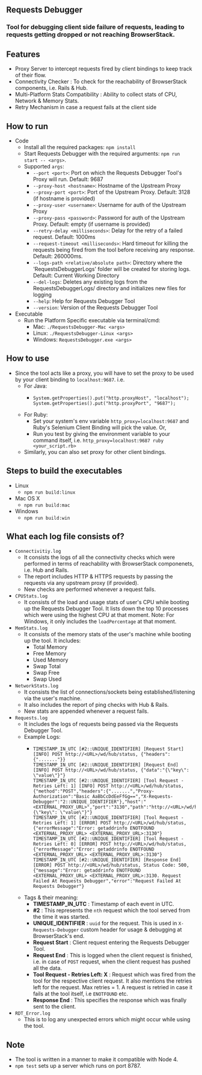 ## Requests Debugger
### Tool for debugging client side failure of requests, leading to requests getting dropped or not reaching BrowserStack.

## Features
- Proxy Server to intercept requests fired by client bindings to keep track of their flow.
- Connectivity Checker : To check for the reachability of BrowserStack components, i.e. Rails & Hub.
- Multi-Platform Stats Compatibility : Ability to collect stats of CPU, Network & Memory Stats.
- Retry Mechanism in case a request fails at the client side

## How to run
- Code
  - Install all the required packages: `npm install`
  - Start Requests Debugger with the required arguments: `npm run start -- <args>`. 
  - Supported `args`:
    - `--port <port>`: Port on which the Requests Debugger Tool's Proxy will run. Default: 9687
    - `--proxy-host <hostname>`: Hostname of the Upstream Proxy
    - `--proxy-port <port>`: Port of the Upstream Proxy. Default: 3128 (if hostname is provided)
    - `--proxy-user <username>`: Username for auth of the Upstream Proxy
    - `--proxy-pass <password>`: Password for auth of the Upstream Proxy. Default: empty (if username is provided)
    - `--retry-delay <milliseconds>`: Delay for the retry of a failed request. Default: 1000ms
    - `--request-timeout <milliseconds>`: Hard timeout for killing the requests being fired from the tool before receiving any response. Default: 260000ms.
    - `--logs-path <relative/absolute path>`: Directory where the 'RequestsDebuggerLogs' folder will be created for storing logs. Default: Current Working Directory
    - `--del-logs`: Deletes any existing logs from the RequestsDebuggerLogs/ directory and initializes new files for logging
    - `--help`: Help for Requests Debugger Tool
    - `--version`: Version of the Requests Debugger Tool
- Executable
  - Run the Platform Specific executable via terminal/cmd:
    - Mac: `./RequestsDebugger-Mac <args>`
    - Linux: `./RequestsDebugger-Linux <args>`
    - Windows: `RequestsDebugger.exe <args>`

## How to use
- Since the tool acts like a proxy, you will have to set the proxy to be used by your client binding to `localhost:9687`. i.e.
  - For Java:
    - ```
      System.getProperties().put("http.proxyHost", "localhost");
      System.getProperties().put("http.proxyPort", "9687");
      ```
  - For Ruby:
    - Set your system's env variable `http_proxy=localhost:9687` and Ruby's Selenium Client Binding will pick the value. Or,
    - Run you test by giving the environment variable to your command itself, i.e. `http_proxy=localhost:9687 ruby <your_script.rb>`
  - Similarly, you can also set proxy for other client bindings.
  
## Steps to build the executables
- Linux
  - `npm run build:linux`
- Mac OS X
  - `npm run build:mac`
- Windows
  - `npm run build:win`

## What each log file consists of?
- `Connectivitiy.log`
  - It consists the logs of all the connectivity checks which were performed in terms of reachability with BrowserStack componenets, i.e. Hub and Rails.
  - The report includes HTTP & HTTPS requests by passing the requests via any upstream proxy (if provided).
  - New checks are performed whenever a request fails.
- `CPUStats.log`
  - It consists of the load and usage stats of user's CPU while booting up the Requests Debugger Tool. It lists down the top 10 processes which were using the highest CPU at that moment. Note: For Windows, it only includes the `loadPercentage` at that moment.
- `MemStats.log`
  - It consists of the memory stats of the user's machine while booting up the tool. It includes:
    - Total Memory
    - Free Memory
    - Used Memory
    - Swap Total
    - Swap Free
    - Swap Used
- `NetworkStats.log`
  - It consists the list of connections/sockets being established/listening via the user's machine.
  - It also includes the report of ping checks with Hub & Rails.
  - New stats are appended whenever a request fails.
- `Requests.log`
  - It includes the logs of requests being passed via the Requests Debugger Tool.
  - Example Logs:
    - ```
      TIMESTAMP_IN_UTC [#2::UNIQUE_IDENTIFIER] [Request Start] [INFO] POST http://<URL>/wd/hub/status, {"headers":{"......."}}
      TIMESTAMP_IN_UTC [#2::UNIQUE_IDENTIFIER] [Request End] [INFO] POST http://<URL>/wd/hub/status, {"data":"{\"key\": \"value\"}"}
      TIMESTAMP_IN_UTC [#2::UNIQUE_IDENTIFIER] [Tool Request - Retries Left: 1] [INFO] POST http://<URL>/wd/hub/status, {"method":"POST","headers":{".......","Proxy-Authorization":"Basic AaBbCcDdEeFfGg==","X-Requests-Debugger":"2::UNIQUE_IDENTIFIER"},"host":"<EXTERNAL_PROXY_URL>","port":"3130","path":"http://<URL>/wd/hub/status","data":"{\"key\": \"value\"}"}
      TIMESTAMP_IN_UTC [#2::UNIQUE_IDENTIFIER] [Tool Request - Retries Left: 1] [ERROR] POST http://<URL>/wd/hub/status, {"errorMessage":"Error: getaddrinfo ENOTFOUND <EXTERNAL_PROXY_URL> <EXTERNAL_PROXY_URL>:3130"}
      TIMESTAMP_IN_UTC [#2::UNIQUE_IDENTIFIER] [Tool Request - Retries Left: 0] [ERROR] POST http://<URL>/wd/hub/status, {"errorMessage":"Error: getaddrinfo ENOTFOUND <EXTERNAL_PROXY_URL> <EXTERNAL_PROXY_URL>:3130"}
      TIMESTAMP_IN_UTC [#2::UNIQUE_IDENTIFIER] [Response End] [ERROR] POST http://<URL>/wd/hub/status, Status Code: 500, {"message":"Error: getaddrinfo ENOTFOUND <EXTERNAL_PROXY_URL> <EXTERNAL_PROXY_URL>:3130. Request Failed At Requests Debugger","error":"Request Failed At Requests Debugger"}
  - Tags & their meaning:
    - **TIMESTAMP_IN_UTC** : Timestamp of each event in UTC.
    - **#2** : This represents the `nth` request which the tool served from the time it was started.
    - **UNIQUE_IDENTIFIER** : `uuid` for the request. This is used in `X-Requests-Debugger` custom header for usage & debugging at BrowserStack's end.
    - **Request Start** : Client request entering the Requests Debugger Tool.
    - **Request End** : This is logged when the client request is finished, i.e. in case of `POST` request, when the client request has pushed all the data.
    - **Tool Request - Retries Left: X** : Request which was fired from the tool for the respective client request. It also mentions the retries left for the request. Max retries = 1. A request is retried in case it fails at the tool itself, i.e `ENOTFOUND` etc.
    - **Response End** : This specifies the response which was finally sent to the client.
- `RDT_Error.log`
  - This is to log any unexpected errors which might occur while using the tool.


## Note
- The tool is written in a manner to make it compatible with Node 4.
- `npm test` sets up a server which runs on port 8787.
